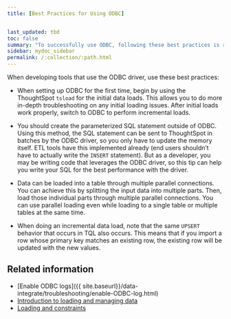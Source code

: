 ```yaml
---
title: [Best Practices for Using ODBC]


last_updated: tbd
toc: false
summary: "To successfully use ODBC, following these best practices is recommended."
sidebar: mydoc_sidebar
permalink: /:collection/:path.html
---
```


When developing tools that use the ODBC driver, use these best practices:

* When setting up ODBC for the first time, begin by using the ThoughtSpot `tsload`
for the initial data loads. This allows you to do more in-depth troubleshooting
on any initial loading issues.  After initial loads work properly,
switch to ODBC to perform incremental loads.

* You should create the parameterized SQL statement outside of ODBC. Using this
method, the SQL statement can be sent to ThoughtSpot in batches by the ODBC
driver, so you only have to update the memory itself. ETL tools have this
implemented already (end users shouldn’t have to actually write the `INSERT`
statement). But as a developer, you may be writing code that leverages the ODBC
driver, so this tip can help you write your SQL for the best performance with
the driver.

* Data can be loaded into a table through multiple parallel connections. You can
achieve this by splitting the input data into multiple parts. Then, load those
individual parts through multiple parallel connections. You can use parallel
loading even while loading to a single table or multiple tables at the same
time.

* When doing an incremental data load, note that the same `UPSERT` behavior that
occurs in TQL also occurs. This means that if you import a row whose primary key
matches an existing row, the existing row will be updated with the new
values.

## Related information

* [Enable ODBC logs]({{ site.baseurl}}/data-integrate/troubleshooting/enable-ODBC-log.html)
* [Introduction to loading and managing data]({{site.baseurl}}/admin/loading/loading-intro.html)
* [Loading and constraints]({{site.baseurl}}/admin/loading/constraints.html)
